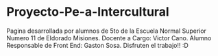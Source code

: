 # Proyecto-Pe-a-Intercultural
Pagina desarrollada por alumnos de 5to de la Escuela Normal Superior Numero 11 de Eldorado Misiones. Docente a Cargo: Victor Cano. Alumno Responsable de Front End: Gaston Sosa. Disfruten el trabajo!! :D
